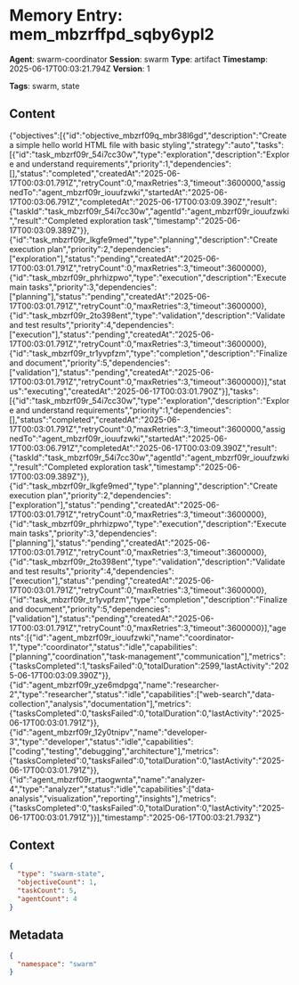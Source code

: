 # Memory Entry: mem_mbzrffpd_sqby6ypl2

**Agent**: swarm-coordinator
**Session**: swarm
**Type**: artifact
**Timestamp**: 2025-06-17T00:03:21.794Z
**Version**: 1

**Tags**: swarm, state

## Content

{"objectives":[{"id":"objective_mbzrf09q_mbr38l6gd","description":"Create a simple hello world HTML file with basic styling","strategy":"auto","tasks":[{"id":"task_mbzrf09r_54i7cc30w","type":"exploration","description":"Explore and understand requirements","priority":1,"dependencies":[],"status":"completed","createdAt":"2025-06-17T00:03:01.791Z","retryCount":0,"maxRetries":3,"timeout":3600000,"assignedTo":"agent_mbzrf09r_iouufzwki","startedAt":"2025-06-17T00:03:06.791Z","completedAt":"2025-06-17T00:03:09.390Z","result":{"taskId":"task_mbzrf09r_54i7cc30w","agentId":"agent_mbzrf09r_iouufzwki","result":"Completed exploration task","timestamp":"2025-06-17T00:03:09.389Z"}},{"id":"task_mbzrf09r_lkgfe9med","type":"planning","description":"Create execution plan","priority":2,"dependencies":["exploration"],"status":"pending","createdAt":"2025-06-17T00:03:01.791Z","retryCount":0,"maxRetries":3,"timeout":3600000},{"id":"task_mbzrf09r_phrhizpwo","type":"execution","description":"Execute main tasks","priority":3,"dependencies":["planning"],"status":"pending","createdAt":"2025-06-17T00:03:01.791Z","retryCount":0,"maxRetries":3,"timeout":3600000},{"id":"task_mbzrf09r_2to398ent","type":"validation","description":"Validate and test results","priority":4,"dependencies":["execution"],"status":"pending","createdAt":"2025-06-17T00:03:01.791Z","retryCount":0,"maxRetries":3,"timeout":3600000},{"id":"task_mbzrf09r_tr1yvpfzm","type":"completion","description":"Finalize and document","priority":5,"dependencies":["validation"],"status":"pending","createdAt":"2025-06-17T00:03:01.791Z","retryCount":0,"maxRetries":3,"timeout":3600000}],"status":"executing","createdAt":"2025-06-17T00:03:01.790Z"}],"tasks":[{"id":"task_mbzrf09r_54i7cc30w","type":"exploration","description":"Explore and understand requirements","priority":1,"dependencies":[],"status":"completed","createdAt":"2025-06-17T00:03:01.791Z","retryCount":0,"maxRetries":3,"timeout":3600000,"assignedTo":"agent_mbzrf09r_iouufzwki","startedAt":"2025-06-17T00:03:06.791Z","completedAt":"2025-06-17T00:03:09.390Z","result":{"taskId":"task_mbzrf09r_54i7cc30w","agentId":"agent_mbzrf09r_iouufzwki","result":"Completed exploration task","timestamp":"2025-06-17T00:03:09.389Z"}},{"id":"task_mbzrf09r_lkgfe9med","type":"planning","description":"Create execution plan","priority":2,"dependencies":["exploration"],"status":"pending","createdAt":"2025-06-17T00:03:01.791Z","retryCount":0,"maxRetries":3,"timeout":3600000},{"id":"task_mbzrf09r_phrhizpwo","type":"execution","description":"Execute main tasks","priority":3,"dependencies":["planning"],"status":"pending","createdAt":"2025-06-17T00:03:01.791Z","retryCount":0,"maxRetries":3,"timeout":3600000},{"id":"task_mbzrf09r_2to398ent","type":"validation","description":"Validate and test results","priority":4,"dependencies":["execution"],"status":"pending","createdAt":"2025-06-17T00:03:01.791Z","retryCount":0,"maxRetries":3,"timeout":3600000},{"id":"task_mbzrf09r_tr1yvpfzm","type":"completion","description":"Finalize and document","priority":5,"dependencies":["validation"],"status":"pending","createdAt":"2025-06-17T00:03:01.791Z","retryCount":0,"maxRetries":3,"timeout":3600000}],"agents":[{"id":"agent_mbzrf09r_iouufzwki","name":"coordinator-1","type":"coordinator","status":"idle","capabilities":["planning","coordination","task-management","communication"],"metrics":{"tasksCompleted":1,"tasksFailed":0,"totalDuration":2599,"lastActivity":"2025-06-17T00:03:09.390Z"}},{"id":"agent_mbzrf09r_yze6mdpgq","name":"researcher-2","type":"researcher","status":"idle","capabilities":["web-search","data-collection","analysis","documentation"],"metrics":{"tasksCompleted":0,"tasksFailed":0,"totalDuration":0,"lastActivity":"2025-06-17T00:03:01.791Z"}},{"id":"agent_mbzrf09r_12y0tnipv","name":"developer-3","type":"developer","status":"idle","capabilities":["coding","testing","debugging","architecture"],"metrics":{"tasksCompleted":0,"tasksFailed":0,"totalDuration":0,"lastActivity":"2025-06-17T00:03:01.791Z"}},{"id":"agent_mbzrf09r_rtaogwnta","name":"analyzer-4","type":"analyzer","status":"idle","capabilities":["data-analysis","visualization","reporting","insights"],"metrics":{"tasksCompleted":0,"tasksFailed":0,"totalDuration":0,"lastActivity":"2025-06-17T00:03:01.791Z"}}],"timestamp":"2025-06-17T00:03:21.793Z"}

## Context

```json
{
  "type": "swarm-state",
  "objectiveCount": 1,
  "taskCount": 5,
  "agentCount": 4
}
```

## Metadata

```json
{
  "namespace": "swarm"
}
```
